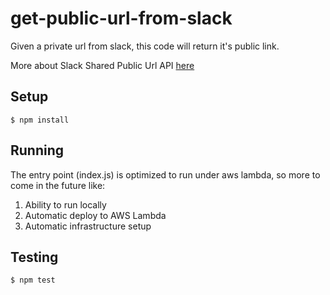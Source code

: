 # get-public-url-from-slack

Given a private url from slack, this code will return it's public link.

More about Slack Shared Public Url API [here](https://api.slack.com/methods/files.sharedPublicURL)

## Setup

```
$ npm install
```

## Running

The entry point (index.js) is optimized to run under aws lambda, so more to come
in the future like:

1. Ability to run locally
2. Automatic deploy to AWS Lambda
3. Automatic infrastructure setup

## Testing

```
$ npm test
```
